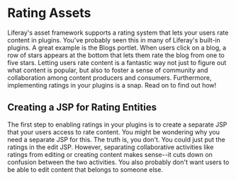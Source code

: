 # Rating Assets

Liferay's asset framework supports a rating system that lets your users rate 
content in plugins. You've probably seen this in many of Liferay's built-in 
plugins. A great example is the Blogs portlet. When users click on a blog, a row 
of stars appears at the bottom that lets them rate the blog from one to five 
stars. Letting users rate content is a fantastic way not just to figure out what 
content is popular, but also to foster a sense of community and collaboration 
among content producers and consumers. Furthermore, implementing ratings in your 
plugins is a snap. Read on to find out how!

## Creating a JSP for Rating Entities

The first step to enabling ratings in your plugins is to create a separate JSP 
that your users access to rate content. You might be wondering why you need a 
separate JSP for this. The truth is, you don't. You could just put the ratings 
in the edit JSP. However, separating collaborative activities like ratings from 
editing or creating content makes sense--it cuts down on confusion between the 
two activities. You also probably don't want users to be able to edit content 
that belongs to someone else.
